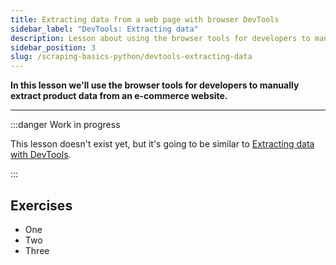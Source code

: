```yaml
---
title: Extracting data from a web page with browser DevTools
sidebar_label: "DevTools: Extracting data"
description: Lesson about using the browser tools for developers to manually extract product data from an e-commerce website.
sidebar_position: 3
slug: /scraping-basics-python/devtools-extracting-data
---
```


**In this lesson we'll use the browser tools for developers to manually extract product data from an e-commerce website.**

---

:::danger Work in progress

This lesson doesn't exist yet, but it's going to be similar to [Extracting data with DevTools](../scraping_basics_javascript/data_extraction/devtools_continued.md).

:::

## Exercises

- One
- Two
- Three
